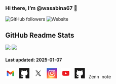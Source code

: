 <style>
a { text-decoration: none; }
</style>

### Hi there, I’m @wasabina67 👋

[![GitHub followers](https://img.shields.io/github/followers/wasabina67)](https://github.com/wasabina67?tab=followers)
[![Website](https://img.shields.io/website?url=https%3A%2F%2Fgravatar.com%2Fwasabina67&up_message=Gravatar&label=gravatar.com&color=%232b3f6d)](https://gravatar.com/wasabina67)

<!--
[![Twitter badge](https://img.shields.io/twitter/follow/wasabina67?style=social)](https://x.com/wasabina67)
-->

<!--
<a href="https://github.com/anuraghazra/github-readme-stats">
  <img
    align="center"
    src="https://github-readme-stats.vercel.app/api?username=wasabina67&show_icons=true&count_private=true&theme=tokyonight&hide_title=true&disable_animations=true"
  />
</a>
<a href="https://github.com/anuraghazra/github-readme-stats">
  <img
    align="center"
    src="https://github-readme-stats.vercel.app/api/top-langs/?username=wasabina67&layout=compact&langs_count=6&disable_animations=true"
  />
</a>
-->

## GitHub Readme Stats

<a href="https://github.com/anuraghazra/github-readme-stats" style="text-decoration: none">
  <img
    src="https://github-readme-stats.vercel.app/api?username=wasabina67&show_icons=true&count_private=true&theme=merko&hide_title=true&disable_animations=true"
    height="150"
  />
</a>

<a href="https://github.com/anuraghazra/github-readme-stats" style="text-decoration: none">
  <img
    src="https://github-readme-stats.vercel.app/api/top-langs/?username=wasabina67&layout=compact&langs_count=6&theme=vue-dark&hide_title=true&disable_animations=true"
    height="150"
  />
</a>

<!--
[![](https://github-readme-stats.vercel.app/api/wakatime?username=wasabina67)](https://github.com/anuraghazra/github-readme-stats)
-->

#### **Last updated**: 2025-01-07

<div align="left">
  <a href="mailto:wasabina67@gmail.com">
    <img
      src="https://raw.githubusercontent.com/edent/SuperTinyIcons/refs/heads/master/images/svg/gmail.svg"
      width="32"
      height="32"
    />
  </a>&nbsp;
  <a href="https://wasabina67.github.io/">
    <img
      src="https://raw.githubusercontent.com/edent/SuperTinyIcons/refs/heads/master/images/svg/github.svg"
      width="32"
      height="32"
    />
  </a>&nbsp;
  <a href="https://x.com/wasabina67">
    <img
      src="https://raw.githubusercontent.com/edent/SuperTinyIcons/refs/heads/master/images/svg/x.svg"
      width="32"
      height="32"
    />
  </a>&nbsp;
  <a href="https://www.instagram.com/wasabina67">
    <img
      src="https://raw.githubusercontent.com/edent/SuperTinyIcons/refs/heads/master/images/svg/instagram.svg"
      width="32"
      height="32"
    />
  </a>&nbsp;
  <a href="https://www.youtube.com/@wasabina67">
    <img
      src="https://raw.githubusercontent.com/edent/SuperTinyIcons/refs/heads/master/images/svg/youtube.svg"
      width="32"
      height="32"
    />
  </a>&nbsp;
  <a href="https://gist.github.com/wasabina67">
    <img
      src="https://raw.githubusercontent.com/edent/SuperTinyIcons/refs/heads/master/images/svg/github.svg"
      width="32"
      height="32"
    />
  </a>&nbsp;
  <a href="https://zenn.dev/wasabina67">Zenn</a>&nbsp;
  <a href="https://note.com/wasabina67">note</a>
</div>
